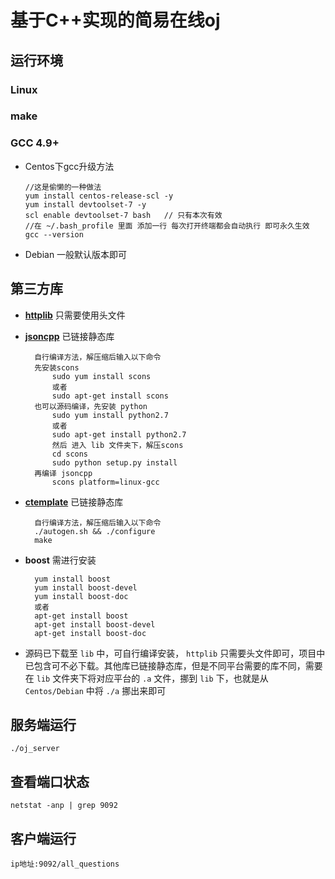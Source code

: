 # **基于C++实现的简易在线oj**
## **运行环境**
### Linux
### make
### GCC 4.9+
- Centos下gcc升级方法
  ```
  //这是偷懒的一种做法
  yum install centos-release-scl -y
  yum install devtoolset-7 -y
  scl enable devtoolset-7 bash   // 只有本次有效 
  //在 ~/.bash_profile 里面 添加一行 每次打开终端都会自动执行 即可永久生效
  gcc --version
  ```
- Debian 一般默认版本即可

## **第三方库**
- [**httplib**](https://github.com/yhirose/cpp-httplib) 只需要使用头文件
- [**jsoncpp**](https://github.com/open-source-parsers/jsoncpp) 已链接静态库

        自行编译方法，解压缩后输入以下命令
        先安装scons
            sudo yum install scons
            或者
            sudo apt-get install scons
        也可以源码编译，先安装 python
            sudo yum install python2.7
            或者
            sudo apt-get install python2.7
            然后 进入 lib 文件夹下，解压scons
            cd scons
            sudo python setup.py install
        再编译 jsoncpp
            scons platform=linux-gcc

- [**ctemplate**](https://github.com/olafvdspek/ctemplate) 已链接静态库

        自行编译方法，解压缩后输入以下命令
        ./autogen.sh && ./configure
        make

- **boost** 需进行安装

        yum install boost
        yum install boost-devel
        yum install boost-doc
        或者
        apt-get install boost
        apt-get install boost-devel
        apt-get install boost-doc

- 源码已下载至 `lib` 中，可自行编译安装， `httplib` 只需要头文件即可，项目中已包含可不必下载。其他库已链接静态库，但是不同平台需要的库不同，需要在 `lib` 文件夹下将对应平台的 `.a` 文件，挪到 `lib` 下，也就是从 `Centos/Debian` 中将 `./a` 挪出来即可

## **服务端运行**
   `./oj_server`
## **查看端口状态**
   `netstat -anp | grep 9092`
## **客户端运行**
   `ip地址:9092/all_questions`
